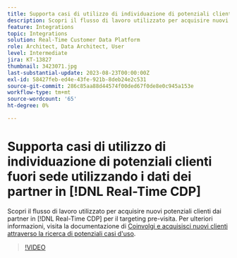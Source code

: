 ```yaml
---
title: Supporta casi di utilizzo di individuazione di potenziali clienti fuori sede utilizzando i dati dei partner in [!DNL Real-Time CDP]
description: Scopri il flusso di lavoro utilizzato per acquisire nuovi potenziali clienti dai partner in [!DNL Real-Time CDP] per il targeting pre-visita. 
feature: Integrations
topic: Integrations
solution: Real-Time Customer Data Platform
role: Architect, Data Architect, User
level: Intermediate
jira: KT-13827
thumbnail: 3423071.jpg
last-substantial-update: 2023-08-23T00:00:00Z
exl-id: 58427feb-ed4e-43fe-921b-8deb24e2c531
source-git-commit: 286c85aa88d44574f00ded67f0de8e0c945a153e
workflow-type: tm+mt
source-wordcount: '65'
ht-degree: 0%

---
```


# Supporta casi di utilizzo di individuazione di potenziali clienti fuori sede utilizzando i dati dei partner in [!DNL Real-Time CDP]

Scopri il flusso di lavoro utilizzato per acquisire nuovi potenziali clienti dai partner in [!DNL Real-Time CDP] per il targeting pre-visita. Per ulteriori informazioni, visita la documentazione di [Coinvolgi e acquisisci nuovi clienti attraverso la ricerca di potenziali casi d&#39;uso](https://experienceleague.adobe.com/docs/experience-platform/rtcdp/use-cases/partner-data/prospecting.html?lang=it).

>[!VIDEO](https://video.tv.adobe.com/v/3452866/?learn=on&enablevpops&captions=ita)
